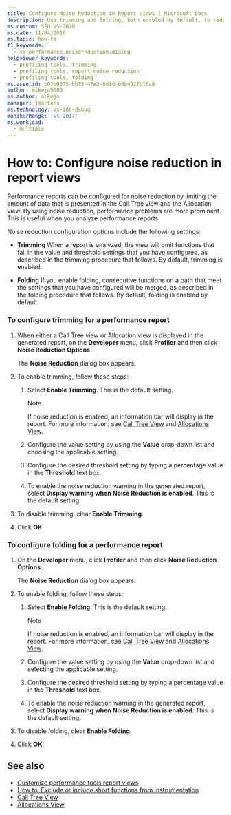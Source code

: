 ```yaml
---
title: Configure Noise Reduction in Report Views | Microsoft Docs
description: Use trimming and folding, both enabled by default, to reduce noise and make performance problems more prominent in your reports.
ms.custom: SEO-VS-2020
ms.date: 11/04/2016
ms.topic: how-to
f1_keywords: 
  - vs.performance.noisereduction.dialog
helpviewer_keywords: 
  - profiling tools, trimming
  - profiling tools, report noise reduction
  - profiling tools, folding
ms.assetid: b07e0375-bb73-47e3-8d1d-b9b492fb16c9
author: mikejo5000
ms.author: mikejo
manager: jmartens
ms.technology: vs-ide-debug
monikerRange: 'vs-2017'
ms.workload: 
  - multiple
---
```

# How to: Configure noise reduction in report views
Performance reports can be configured for noise reduction by limiting the amount of data that is presented in the Call Tree view and the Allocation view. By using noise reduction, performance problems are more prominent. This is useful when you analyze performance reports.

 Noise reduction configuration options include the following settings:

- **Trimming** When a report is analyzed, the view will omit functions that fall in the value and threshold settings that you have configured, as described in the trimming procedure that follows. By default, trimming is enabled.

- **Folding** If you enable folding, consecutive functions on a path that meet the settings that you have configured will be merged, as described in the folding procedure that follows. By default, folding is enabled by default.

### To configure trimming for a performance report

1. When either a Call Tree view or Allocation view is displayed in the generated report, on the **Developer** menu, click **Profiler** and then click **Noise Reduction Options**.

     The **Noise Reduction** dialog box appears.

2. To enable trimming, follow these steps:

    1. Select **Enable Trimming**. This is the default setting.

        > [!NOTE]
        > If noise reduction is enabled, an information bar will display in the report. For more information, see [Call Tree View](../profiling/call-tree-view.md) and [Allocations View](../profiling/dotnet-memory-allocations-view.md).

    2. Configure the value setting by using the **Value** drop-down list and choosing the applicable setting.

    3. Configure the desired threshold setting by typing a percentage value in the **Threshold** text box.

    4. To enable the noise reduction warning in the generated report, select **Display warning when Noise Reduction is enabled**. This is the default setting.

3. To disable trimming, clear **Enable Trimming**.

4. Click **OK**.

### To configure folding for a performance report

1. On the **Developer** menu, click **Profiler** and then click **Noise Reduction Options**.

     The **Noise Reduction** dialog box appears.

2. To enable folding, follow these steps:

    1. Select **Enable Folding**. This is the default setting.

        > [!NOTE]
        > If noise reduction is enabled, an information bar will display in the report. For more information, see [Call Tree View](../profiling/call-tree-view.md) and [Allocations View](../profiling/dotnet-memory-allocations-view.md).

    2. Configure the value setting by using the **Value** drop-down list and selecting the applicable setting.

    3. Configure the desired threshold setting by typing a percentage value in the **Threshold** text box.

    4. To enable the noise reduction warning in the generated report, select **Display warning when Noise Reduction is enabled**. This is the default setting.

3. To disable folding, clear **Enable Folding**.

4. Click **OK**.

## See also
- [Customize performance tools report views](../profiling/customizing-performance-tools-report-views.md)
- [How to: Exclude or include short functions from instrumentation](../profiling/how-to-exclude-or-include-short-functions-from-instrumentation.md)
- [Call Tree View](../profiling/call-tree-view.md)
- [Allocations View](../profiling/dotnet-memory-allocations-view.md)
